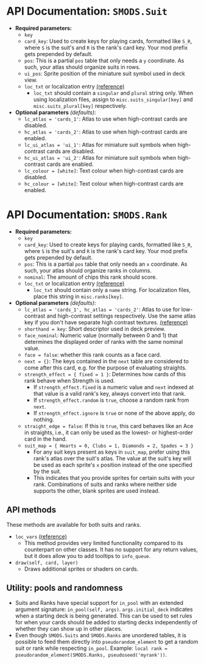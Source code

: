 # API Documentation: `SMODS.Suit`
- **Required parameters:**
	- `key`
    - `card_key`: Used to create keys for playing cards, formatted like `S_R`, where `S` is the suit's and `R` is the rank's card key. Your mod prefix gets prepended by default.
    - `pos`: This is a partial `pos` table that only needs a `y` coordinate. As such, your atlas should organize suits in rows.
    - `ui_pos`: Sprite position of the miniature suit symbol used in deck view.
    - `loc_txt` or localization entry [(reference)](https://github.com/Steamodded/smods/wiki/Localization)
        - `loc_txt` should contain a `singular` and `plural` string only. When using localization files, assign to `misc.suits_singular[key]` and `misc.suits_plural[key]` respectively.
- **Optional parameters** *(defaults)*:
    - `lc_atlas = 'cards_1'`: Atlas to use when high-contrast cards are disabled.
    - `hc_atlas = 'cards_2'`: Atlas to use when high-contrast cards are enabled.
    - `lc_ui_atlas = 'ui_1'`: Atlas for miniature suit symbols when high-contrast cards are disabled.
    - `hc_ui_atlas = 'ui_2'`: Atlas for miniature suit symbols when high-contrast cards are enabled.
    - `lc_colour = [white]`: Text colour when high-contrast cards are disabled.
    - `hc_colour = [white]`: Text colour when high-contrast cards are enabled.
    
# API Documentation: `SMODS.Rank`
- **Required parameters:**
	- `key`
    - `card_key`: Used to create keys for playing cards, formatted like `S_R`, where `S` is the suit's and `R` is the rank's card key. Your mod prefix gets prepended by default.
    - `pos`: This is a partial `pos` table that only needs an `x` coordinate. As such, your atlas should organize ranks in columns.
    - `nominal`: The amount of chips this rank should score.
    - `loc_txt` or localization entry [(reference)](https://github.com/Steamodded/smods/wiki/Localization)
        - `loc_txt` should contain only a `name` string. For localization files, place this string in `misc.ranks[key]`.
- **Optional parameters** *(defaults)*:
    - `lc_atlas = 'cards_1', hc_atlas = 'cards_2'`: Atlas to use for low-contrast and high-contrast settings respectively. Use the same atlas key if you don't have separate high contrast textures. [(reference)](https://github.com/Steamodded/smods/wiki/SMODS.Atlas#applying-textures-to-cards)
    - `shorthand = key`: Short descriptor used in deck preview.
    - `face_nominal`: Numeric value (normally between 0 and 1) that determines the displayed order of ranks with the same nominal value.
    - `face = false`: whether this rank counts as a face card.
    - `next = {}`: The keys contained in the `next` table are considered to come after this card, e.g. for the purpose of evaluating straights.
    - `strength_effect = { fixed = 1 }`: Determines how cards of this rank behave when Strength is used.
        - If `strength_effect.fixed` is a numeric value and `next` indexed at that value is a valid rank's key, always convert into that rank.
        - If `strength_effect.random` is `true`, choose a random rank from `next`.
        - If `strength_effect.ignore` is `true` or none of the above apply, do nothing.
    - `straight_edge = false`: If this is `true`, this card behaves like an Ace in straights, i.e., it can only be used as the lowest- or highest-order card in the hand.
    - `suit_map = { Hearts = 0, Clubs = 1, Diamonds = 2, Spades = 3 }`
        - For any suit keys present as keys in `suit_map`, prefer using this rank's atlas over the suit's atlas. The value at the suit's key will be used as each sprite's `x` position instead of the one specified by the suit.
        - This indicates that you provide sprites for certain suits with your rank. Combinations of suits and ranks where neither side supports the other, blank sprites are used instead.

## API methods
These methods are available for both suits and ranks.
- `loc_vars` [(reference)](https://github.com/Steamodded/wiki/Localization#Localization-functions)
    - This method provides very limited functionality compared to its counterpart on other classes. It has no support for any return values, but it does allow you to add tooltips to `info_queue`.
- `draw(self, card, layer)`
	- Draws additional sprites or shaders on cards.

## Utility: pools and randomness
- Suits and Ranks have special support for `in_pool` with an extended argument signature: `in_pool(self, args)`. `args.initial_deck` indicates when a starting deck is being generated. This can be used to set rules for when your cards should be added to starting decks independently of whether they can show up in other places. 
- Even though `SMODS.Suits` and `SMODS.Ranks` are unordered tables, it is possible to feed them directly into `pseudorandom_element` to get a random suit or rank while respecting `in_pool`. Example: `local rank = pseudorandom_element(SMODS.Ranks, pseudoseed('myrank'))`.
